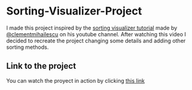 # Sorting-Visualizer-Project
I made this project inspired by the <a href="https://www.youtube.com/watch?v=pFXYym4Wbkc" target="_blank">sorting visualizer tutorial</a> made by <a href="https://github.com/clementmihailescu" target='_blank'>@clementmihailescu</a> on his youtube channel. After watching this video I decided to recreate the project changing some details and adding other sorting methods.

## Link to the project
You can watch the proyect in action by clicking <a href="https://sorting-visualizer-project.netlify.app/" target="_blank">this link</a>
